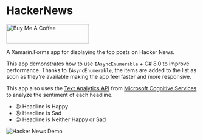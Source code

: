 # HackerNews

<a href="https://www.buymeacoffee.com/bminnick" target="_blank"><img src="https://cdn.buymeacoffee.com/buttons/default-orange.png" alt="Buy Me A Coffee" style="height: 51px !important;width: 217px !important;" ></a>

A Xamarin.Forms app for displaying the top posts on Hacker News.

This app demonstrates how to use `IAsyncEnumerable` + C# 8.0 to improve performance. Thanks to `IAsyncEnumerable`, the items are added to the list as soon as they're available making the app feel faster and more responsive.

This app also uses the [Text Analytics API](https://azure.microsoft.com/services/cognitive-services/text-analytics?WT.mc_id=mobile-0000-bramin) from [Microsoft Cognitive Services](https://azure.microsoft.com/services/cognitive-services?WT.mc_id=mobile-0000-bramin) to analyze the sentiment of each headline. 
- 😃 Headline is Happy 
- ☹️ Headline is Sad 
- 😐 Headline is Neither Happy or Sad

![Hacker News Demo](https://user-images.githubusercontent.com/13558917/66956918-2873bb80-f01a-11e9-839c-6e935c0b606c.gif)
